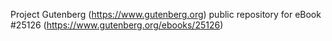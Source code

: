 Project Gutenberg (https://www.gutenberg.org) public repository for eBook #25126 (https://www.gutenberg.org/ebooks/25126)
